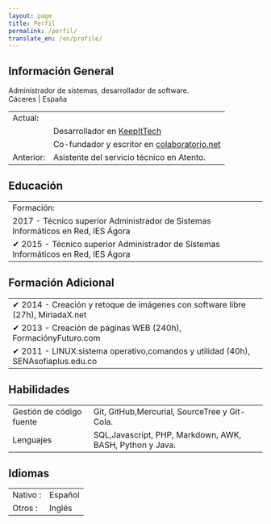 ```yaml
---
layout: page
title: Perfil
permalink: /perfil/
translate_en: /en/profile/
---
```


## Información General
<p class="profile-description">Administrador de sistemas, desarrollador de software.
<br>
Cáceres | España
</p>

<table class="profile-table">
	<tbody>
		<tr>
			<td class="profile-table-header">Actual:</td>
		</tr>
		<tr><td></td>
			<td class="profile-table-info">Desarrollador en <a href="http://keepitech.com" target="_blank">KeepItTech</a></td>
		</tr>
		<tr><td></td>
			<td class="profile-table-info">Co-fundador y escritor en <a href="http://colaboratorio.net" target="_blank">colaboratorio.net</a></td>
		</tr>
		<tr>
			<td class="profile-table-header">Anterior:</td>
			<td class="profile-table-info">Asistente del servicio técnico en Atento.</td>
		</tr>
	</tbody>
</table>

## Educación

<table class="profile-table">
	<tbody>
		<tr>
			<td class="profile-table-header">Formación:</td>
		</tr>
		<tr>
			<td class="profile-table-info">2017 - Técnico superior Administrador de Sistemas Informáticos en Red, IES Ágora</td>
		</tr>
		<tr>
			<td class="profile-table-header">✔ 2015 - Técnico superior Administrador de Sistemas Informáticos en Red, IES Ágora</td>
		</tr>
	</tbody>
</table>

## Formación Adicional

<table class="profile-table">
	<tbody>
		<tr>
			<td class="profile-table-info">✔ 2014 - Creación y retoque de imágenes con software libre (27h), MiriadaX.net</td>
		</tr>
		<tr>
			<td class="profile-table-info">✔ 2013 - Creación de páginas WEB (240h), FormaciónyFuturo.com</td>
		</tr>
		<tr>
			<td class="profile-table-info">✔ 2011 - LINUX:sistema operativo,comandos y utilidad (40h), SENAsofiaplus.edu.co</td>
		</tr>
	</tbody>
</table>

## Habilidades

<table class="profile-table">
	<tbody>
		<tr>
			<td class="profile-table-header">Gestión de código fuente</td>
			<td class="profile-table-info">Git, GitHub,Mercurial, SourceTree y Git-Cola.</td>
		</tr>
		<tr>
			<td class="profile-table-header">Lenguajes</td>
			<td class="profile-table-info">SQL,Javascript, PHP, Markdown, AWK, BASH, Python y Java.</td>
		</tr>
	</tbody>
</table>

## Idiomas

<table class="profile-table">
	<tbody>
		<tr>
			<td class="profile-table-header">Nativo :</td>
			<td class="profile-table-info">Español</td>
		</tr>
		<tr>
			<td class="profile-table-header">Otros :</td>
			<td class="profile-table-info">Inglés</td>
		</tr>
	</tbody>
</table>